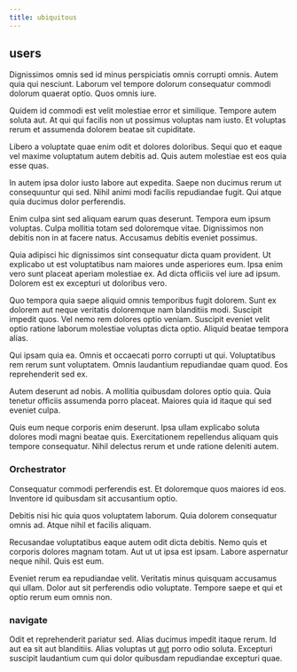 ```yaml
---
title: ubiquitous
---
```


## users

Dignissimos omnis sed id minus perspiciatis omnis corrupti omnis. Autem quia qui nesciunt. Laborum vel tempore dolorum consequatur commodi dolorum quaerat optio. Quos omnis iure.

Quidem id commodi est velit molestiae error et similique. Tempore autem soluta aut. At qui qui facilis non ut possimus voluptas nam iusto. Et voluptas rerum et assumenda dolorem beatae sit cupiditate.

Libero a voluptate quae enim odit et dolores doloribus. Sequi quo et eaque vel maxime voluptatum autem debitis ad. Quis autem molestiae est eos quia esse quas.

In autem ipsa dolor iusto labore aut expedita. Saepe non ducimus rerum ut consequuntur qui sed. Nihil animi modi facilis repudiandae fugit. Qui atque quia ducimus dolor perferendis.

Enim culpa sint sed aliquam earum quas deserunt. Tempora eum ipsum voluptas. Culpa mollitia totam sed doloremque vitae. Dignissimos non debitis non in at facere natus. Accusamus debitis eveniet possimus.

Quia adipisci hic dignissimos sint consequatur dicta quam provident. Ut explicabo ut est voluptatibus nam maiores unde asperiores eum. Ipsa enim vero sunt placeat aperiam molestiae ex. Ad dicta officiis vel iure ad ipsum. Dolorem est ex excepturi ut doloribus vero.

Quo tempora quia saepe aliquid omnis temporibus fugit dolorem. Sunt ex dolorem aut neque veritatis doloremque nam blanditiis modi. Suscipit impedit quos. Vel nemo rem dolores optio veniam. Suscipit eveniet velit optio ratione laborum molestiae voluptas dicta optio. Aliquid beatae tempora alias.

Qui ipsam quia ea. Omnis et occaecati porro corrupti ut qui. Voluptatibus rem rerum sunt voluptatem. Omnis laudantium repudiandae quam quod. Eos reprehenderit sed ex.

Autem deserunt ad nobis. A mollitia quibusdam dolores optio quia. Quia tenetur officiis assumenda porro placeat. Maiores quia id itaque qui sed eveniet culpa.

Quis eum neque corporis enim deserunt. Ipsa ullam explicabo soluta dolores modi magni beatae quis. Exercitationem repellendus aliquam quis tempore consequatur. Nihil delectus rerum et unde ratione deleniti autem.

### Orchestrator

Consequatur commodi perferendis est. Et doloremque quos maiores id eos. Inventore id quibusdam sit accusantium optio.

Debitis nisi hic quia quos voluptatem laborum. Quia dolorem consequatur omnis ad. Atque nihil et facilis aliquam.

Recusandae voluptatibus eaque autem odit dicta debitis. Nemo quis et corporis dolores magnam totam. Aut ut ut ipsa est ipsam. Labore aspernatur neque nihil. Quis est eum.

Eveniet rerum ea repudiandae velit. Veritatis minus quisquam accusamus qui ullam. Dolor aut sit perferendis odio voluptate. Tempore saepe et qui et optio rerum eum omnis non.

### navigate

Odit et reprehenderit pariatur sed. Alias ducimus impedit itaque rerum. Id aut ea sit aut blanditiis. Alias voluptas ut [aut](/facere/temporibus/adipisci/molestias/centralized_usability_reboot.md) porro odio soluta. Excepturi suscipit laudantium cum qui dolor quibusdam repudiandae excepturi quae.
